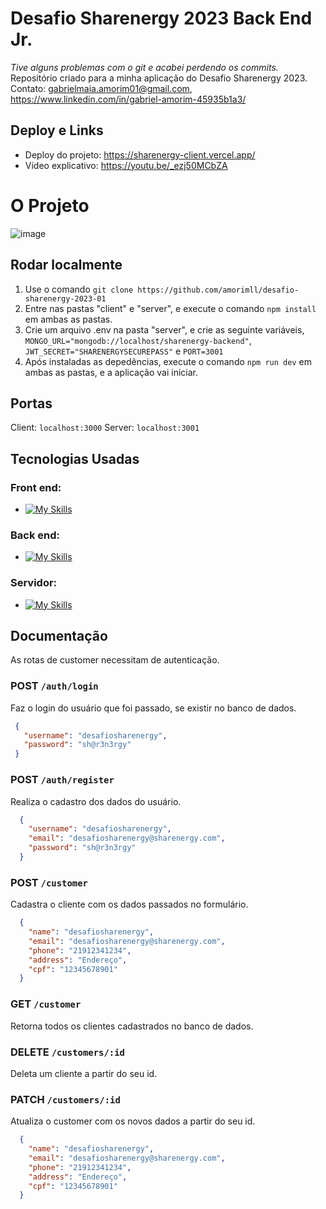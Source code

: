 # Desafio Sharenergy 2023 Back End Jr.
*Tive alguns problemas com o git e acabei perdendo os commits.* <br/>
Repositório criado para a minha aplicação do Desafio Sharenergy 2023. Contato: [gabrielmaia.amorim01@gmail.com](mailto:gabrielmaia.amorim01@gmail.com?subject=[GitHub]%20Source%20Han%20Sans), https://www.linkedin.com/in/gabriel-amorim-45935b1a3/

## Deploy e Links
- Deploy do projeto: https://sharenergy-client.vercel.app/
- Vídeo explicativo: https://youtu.be/_ezj50MCbZA

# O Projeto

![image](https://user-images.githubusercontent.com/63107417/211658343-4973c772-84cb-44fb-a8b0-bd0bfc67f999.png)

## Rodar localmente

1. Use o comando `git clone https://github.com/amorimll/desafio-sharenergy-2023-01`
2. Entre nas pastas "client" e "server", e execute o comando `npm install` em ambas as pastas.
3. Crie um arquivo .env na pasta "server", e crie as seguinte variáveis, `MONGO_URL="mongodb://localhost/sharenergy-backend"`, `JWT_SECRET="SHARENERGYSECUREPASS"` e `PORT=3001`
4. Após instaladas as depedências, execute o comando `npm run dev` em ambas as pastas, e a aplicação vai iniciar.

## Portas

Client: `localhost:3000`
Server: `localhost:3001`

## Tecnologias Usadas

### Front end:
- [![My Skills](https://skillicons.dev/icons?i=ts,react,redux,materialui)](https://skillicons.dev)
### Back end: 
- [![My Skills](https://skillicons.dev/icons?i=ts,nodejs,express)](https://skillicons.dev)
### Servidor: 
- [![My Skills](https://skillicons.dev/icons?i=mongodb)](https://skillicons.dev)

## Documentação

As rotas de customer necessitam de autenticação.

### POST `/auth/login`
  Faz o login do usuário que foi passado, se existir no banco de dados.
   ```json
    {
      "username": "desafiosharenergy",
      "password": "sh@r3n3rgy"
    }
  ```
### POST `/auth/register`
  Realiza o cadastro dos dados do usuário.
  ```json
    {
      "username": "desafiosharenergy",
      "email": "desafiosharenergy@sharenergy.com",
      "password": "sh@r3n3rgy"
    }
  ```
### POST `/customer`
  Cadastra o cliente com os dados passados no formulário.
  ```json
    {
      "name": "desafiosharenergy",
      "email": "desafiosharenergy@sharenergy.com",
      "phone": "21912341234",
      "address": "Endereço",
      "cpf": "12345678901"
    }
  ```
### GET `/customer`
  Retorna todos os clientes cadastrados no banco de dados.

### DELETE `/customers/:id`
  Deleta um cliente a partir do seu id.

### PATCH `/customers/:id`
  Atualiza o customer com os novos dados a partir do seu id.
  
  ```json
    {
      "name": "desafiosharenergy",
      "email": "desafiosharenergy@sharenergy.com",
      "phone": "21912341234",
      "address": "Endereço",
      "cpf": "12345678901"
    }
  ```

